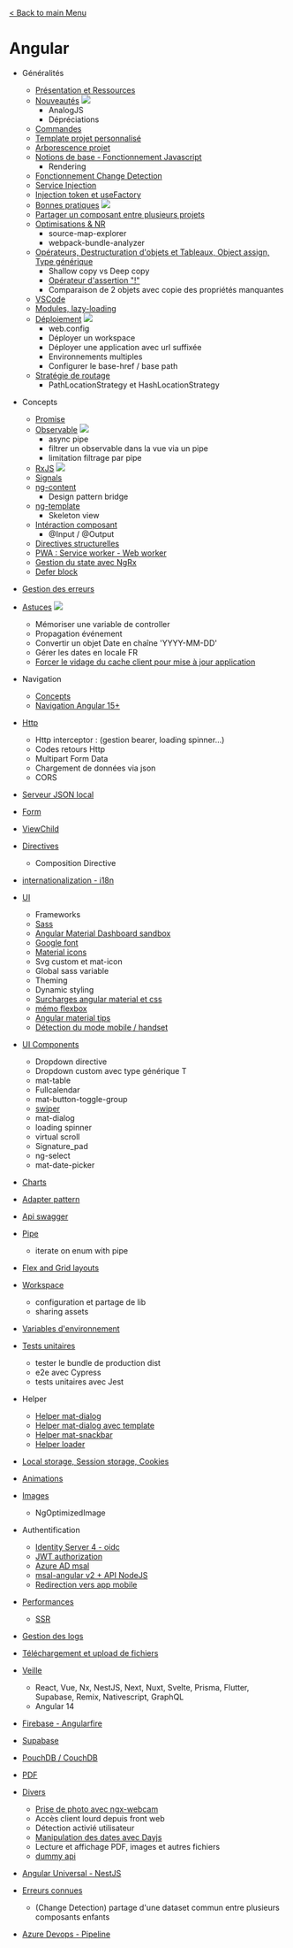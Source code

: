 [< Back to main Menu](https://github.com/gsoulie/Mobile-App-Development)    

# Angular

* Généralités    
	* [Présentation et Ressources](https://github.com/gsoulie/angular-resources/blob/master/ng-resources.md)     
	* [Nouveautés](https://github.com/gsoulie/angular-resources/blob/master/ng-news.md)   <img src="https://img.shields.io/badge/Hot-Interest-DD0031.svg?logo=LOGO">
		* AnalogJS
		* Dépréciations 	
	* [Commandes](https://github.com/gsoulie/angular-resources/blob/master/ng-commands.md)     
	* [Template projet personnalisé](https://github.com/gsoulie/angular-resources/blob/master/ng-degit.md)      
	* [Arborescence projet](https://github.com/gsoulie/angular-resources/blob/master/ng-treemap.md)     
	* [Notions de base - Fonctionnement Javascript](https://github.com/gsoulie/angular-resources/blob/master/ng-basics.md)    
		* Rendering    
	* [Fonctionnement Change Detection](https://github.com/gsoulie/angular-resources/blob/master/ng-change-detection.md)      
	* [Service Injection](https://github.com/gsoulie/angular-resources/blob/master/ng-inject.md)    
	* [Injection token et useFactory](https://github.com/gsoulie/angular-resources/blob/master/ng-injection-token.md)      
	* [Bonnes pratiques](https://github.com/gsoulie/angular-resources/blob/master/ng-best-practices.md) <img src="https://img.shields.io/badge/Hot-Interest-DD0031.svg?logo=LOGO">    
	* [Partager un composant entre plusieurs projets](https://blog.bitsrc.io/how-to-share-angular-components-between-project-and-apps-5eb0600d99d2)     
	* [Optimisations & NR](https://github.com/gsoulie/angular-resources/blob/master/ng-optimization.md)    
		* source-map-explorer
		* webpack-bundle-analyzer      	        
	* [Opérateurs, Destructuration d'objets et Tableaux, Object assign, Type générique](https://github.com/gsoulie/angular-resources/blob/master/ng-operators.md)
		* Shallow copy vs Deep copy 
		* [Opérateur d'assertion "!"](https://blog.logrocket.com/understanding-exclamation-mark-typescript/)
  		* Comparaison de 2 objets avec copie des propriétés manquantes     	
	* [VSCode](https://github.com/gsoulie/angular-resources/blob/master/ng-vscode.md)       
	* [Modules, lazy-loading](https://github.com/gsoulie/angular-resources/blob/master/ng-module.md)       
	* [Déploiement](https://github.com/gsoulie/angular-resources/blob/master/ng-rollout.md) <img src="https://img.shields.io/badge/Hot-Interest-DD0031.svg?logo=LOGO">     
		* web.config       	
		* Déployer un workspace      
		* Déployer une application avec url suffixée      
		* Environnements multiples
  		* Configurer le base-href / base path      	
	* [Stratégie de routage](https://github.com/gsoulie/angular-resources/blob/master/ng-routing-strategy.md)      
		* PathLocationStrategy et HashLocationStrategy              
* Concepts       
	* [Promise](https://github.com/gsoulie/angular-resources/blob/master/ng-concept-promise.md)      
	* [Observable](https://github.com/gsoulie/angular-resources/blob/master/ng-concept-observable.md) <img src="https://img.shields.io/badge/Hot-Interest-DD0031.svg?logo=LOGO">          
		* async pipe       
		* filtrer un observable dans la vue via un pipe    
		* limitation filtrage par pipe  
	* [RxJS](https://github.com/gsoulie/angular-resources/blob/master/ng-concept-rxjs.md) <img src="https://img.shields.io/badge/Hot-Interest-DD0031.svg?logo=LOGO">      
	* [Signals](https://github.com/gsoulie/angular-resources/blob/master/ng-signals.md)      
	* [ng-content](https://github.com/gsoulie/angular-resources/blob/master/ng-concept-ng-content.md)      
		* Design pattern bridge      
	* [ng-template](https://github.com/gsoulie/angular-resources/blob/master/ng-concept-ng-template.md)     
		* Skeleton view       	
	* [Intéraction composant](https://github.com/gsoulie/angular-resources/blob/master/ng-concept-component-interaction.md)
 		* @Input / @Output	
	* [Directives structurelles](https://github.com/gsoulie/angular-resources/blob/master/ng-concept-structural-directive.md)   
	* [PWA : Service worker - Web worker](https://github.com/gsoulie/angular-resources/blob/master/ng-service-worker.md)       
	* [Gestion du state avec NgRx](https://github.com/gsoulie/angular-resources/blob/master/ng-ngrx.md)
 	* [Defer block](https://github.com/gsoulie/angular-resources/blob/master/ng-defer.md)     
* [Gestion des erreurs](https://github.com/gsoulie/angular-resources/blob/master/ng-error.md)       

* [Astuces](https://github.com/gsoulie/angular-resources/blob/master/ng-tips.md) <img src="https://img.shields.io/badge/Hot-Interest-DD0031.svg?logo=LOGO">     
	* Mémoriser une variable de controller       	  
	* Propagation événement      
	* Convertir un objet Date en chaîne 'YYYY-MM-DD'      
	* Gérer les dates en locale FR     
	* [Forcer le vidage du cache client pour mise à jour application](https://angular.io/guide/service-worker-communications#checking-for-updates)     
* Navigation
	* [Concepts](https://github.com/gsoulie/angular-resources/blob/master/ng-navigation.md)
 	* [Navigation Angular 15+](https://github.com/gsoulie/angular-resources/blob/master/ng-navigation-standalone.md)
    
* [Http](https://github.com/gsoulie/angular-resources/blob/master/ng-http.md)     
	* Http interceptor : (gestion bearer, loading spinner...)     	
	* Codes retours Http 
	* Multipart Form Data      	
	* Chargement de données via json      
	* CORS     
* [Serveur JSON local](https://github.com/gsoulie/angular-resources/blob/master/ng-json-server.md)         
* [Form](https://github.com/gsoulie/angular-resources/blob/master/ng-form.md)     
* [ViewChild](https://github.com/gsoulie/angular-resources/blob/master/ng-viewchild.md)     
* [Directives](https://github.com/gsoulie/angular-resources/blob/master/ng-directive.md)       
	* Composition Directive
* [internationalization - i18n](https://github.com/gsoulie/angular-resources/blob/master/ng-i18n.md)       
* [UI](https://github.com/gsoulie/angular-resources/blob/master/ng-ui-frameworks.md)
	* Frameworks     
	* [Sass](https://github.com/gsoulie/angular-resources/blob/master/ng-sass.md)     
	* [Angular Material Dashboard sandbox](https://dev.to/cubejs/angular-dashboard-with-material-1aj)      
	* [Google font](https://github.com/gsoulie/angular-resources/blob/master/ng-font.md)     
	* [Material icons](https://www.angularjswiki.com/fr/angular/angular-material-icons-list-mat-icon-list/)       
	* Svg custom et mat-icon
	* Global sass variable
	* Theming     
	* Dynamic styling     
	* [Surcharges angular material et css](https://github.com/gsoulie/angular-resources/blob/master/ng-material-tips.md)     
	* [mémo flexbox](https://github.com/gsoulie/angular-resources/blob/master/css-flexbox.png)     
	* [Angular material tips](https://github.com/gsoulie/angular-resources/blob/master/ng-material-tips.md)     
	* [Détection du mode mobile / handset](https://github.com/gsoulie/ionic-angular-snippets/blob/master/snippet-resources/handset-mode-helper.ts)    
* [UI Components](https://github.com/gsoulie/angular-resources/blob/master/ng-ui-components.md)     
	* Dropdown directive
 	* Dropdown custom avec type générique T     
	* mat-table
	* Fullcalendar
	* mat-button-toggle-group
	* [swiper](https://github.com/gsoulie/ionic2-resources/blob/master/ionic-ui-component.md#swiper-replace-ion-slide-from-v6)      
	* mat-dialog    
	* loading spinner     
	* virtual scroll       
	* Signature_pad     
	* ng-select
 	* mat-date-picker    
* [Charts](https://github.com/gsoulie/angular-resources/blob/master/ng-chart.md)     
* [Adapter pattern](https://github.com/gsoulie/angular-resources/blob/master/ng-adapter-pattern.md)     
* [Api swagger](https://github.com/gsoulie/angular-resources/blob/master/ng-api-swagger.md)     
* [Pipe](https://github.com/gsoulie/angular-resources/blob/master/angular-pipe.md)     
	* iterate on enum with pipe      	 
* [Flex and Grid layouts](https://github.com/gsoulie/angular-resources/blob/master/ng-flex-layout.md)     
* [Workspace](https://github.com/gsoulie/angular-resources/blob/master/ng-workspace.md)      
	* configuration et partage de lib       
	* sharing assets	    
* [Variables d'environnement](https://github.com/gsoulie/angular-resources/blob/master/ng-env-variable.md)     
* [Tests unitaires](https://github.com/gsoulie/angular-resources/blob/master/ng-unit-test.md)     
	* tester le bundle de production dist
	* e2e avec Cypress
	* tests unitaires avec Jest
* Helper
	* [Helper mat-dialog](https://github.com/gsoulie/ionic-angular-snippets/tree/master/helpers/dialog)
 	* [Helper mat-dialog avec template](https://github.com/gsoulie/angular-resources/blob/master/angular-dialog-template.md)
 	* [Helper mat-snackbar](https://github.com/gsoulie/ionic-angular-snippets/tree/master/helpers/snackbar)
  	* [Helper loader](https://github.com/gsoulie/ionic-angular-snippets/tree/master/helpers/loader)    	
* [Local storage, Session storage, Cookies](https://github.com/gsoulie/angular-resources/blob/master/ng-local-storage.md)     
* [Animations](https://github.com/gsoulie/angular-resources/blob/master/ng-animation.md)     
* [Images](https://github.com/gsoulie/angular-resources/blob/master/ng-image.md)     
	* NgOptimizedImage       
* Authentification	
	* [Identity Server 4 - oidc](https://github.com/manfredsteyer/angular-oauth2-oidc)      
	* [JWT authorization](https://dev-academy.com/angular-jwt/)      
	* [Azure AD msal](https://github.com/gsoulie/ionic-angular-snippets/tree/master/msal-azure-ad-authentication/app)
 	* [msal-angular v2 + API NodeJS](https://github.com/gsoulie/angular-resources/blob/master/ng-msal-v2.md)
  	* [Redirection vers app mobile](https://github.com/gsoulie/angular-resources/blob/master/ng-msal-redirection.md)     
* [Performances](https://github.com/gsoulie/angular-resources/blob/master/ng-performance.md)
	* [SSR](https://github.com/gsoulie/angular-resources/blob/master/ng-ssr.md)     
* [Gestion des logs](https://github.com/gsoulie/angular-resources/blob/master/ng-log.md)       
* [Téléchargement et upload de fichiers](https://github.com/gsoulie/angular-resources/blob/master/ng-download.md)       
* [Veille](https://github.com/gsoulie/angular-resources/blob/master/ng-veille.md)         
	* React,  Vue, Nx, NestJS, Next, Nuxt, Svelte, Prisma, Flutter, Supabase, Remix, Nativescript, GraphQL          
	* Angular 14       
* [Firebase - Angularfire](https://github.com/gsoulie/ionic2-resources/blob/master/ng-angular-fire.md)     
* [Supabase](https://github.com/gsoulie/angular-resources/blob/master/ng-supabase.md)      
* [PouchDB / CouchDB](https://github.com/gsoulie/angular-resources/blob/master/ng-pouchdb.md)
* [PDF](https://github.com/gsoulie/angular-resources/blob/master/ng-pdf.md)     
* [Divers](https://github.com/gsoulie/angular-resources/blob/master/ng-divers.md)
	* [Prise de photo avec ngx-webcam](https://github.com/gsoulie/ionic-angular-snippets/tree/master/ngx-webcam)     	
	* Accès client lourd depuis front web 
	* Détection activié utilisateur      
	* [Manipulation des dates avec Dayjs](https://github.com/gsoulie/angular-resources/blob/master/ng-date.md)      
	* Lecture et affichage PDF, images et autres fichiers           
	* [dummy api](https://dummyjson.com/)      
* [Angular Universal - NestJS](https://github.com/gsoulie/angular-resources/blob/master/ng-angular-universal.md)     
* [Erreurs connues](https://github.com/gsoulie/angular-resources/blob/master/ng-issues.md)
	* (Change Detection) partage d'une dataset commun entre plusieurs composants enfants
* [Azure Devops - Pipeline](https://github.com/gsoulie/angular-resources/blob/master/ng-azure.md)     
